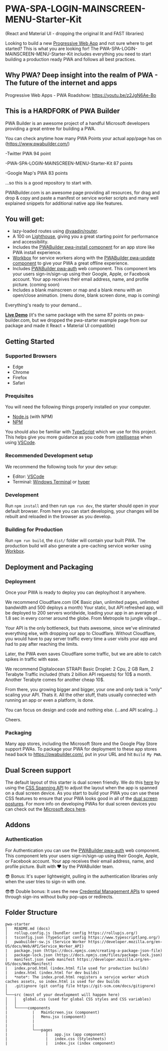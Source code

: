 # PWA-SPA-LOGIN-MAINSCREEN-MENU-Starter-Kit
(React and Material UI - dropping the original lit and FAST libraries)

Looking to build a new [Progressive Web App](https://web.dev/progressive-web-apps/) and not sure where to get started?
This is what you are looking for! The PWA-SPA-LOGIN-MAINSCREEN-MENU-Starter-Kit includes everything you need to start building a production ready PWA and follows all best practices.

## Why PWA? Deep insight into the realm of PWA - The future of the internet and apps
Progressive Web Apps - PWA Roadshow: https://youtu.be/z2JgN6Ae-Bo

## This is a HARDFORK of PWA Builder

PWA Builder is an awesome project of a handful Microsoft developers providing a great entree for building a PWA.

You can check anytime how many PWA Points your actual app/page has on (https://www.pwabuilder.com/)

-Twitter PWA 94 point

-PWA-SPA-LOGIN-MAINSCREEN-MENU-Starter-Kit 87 points

-Google Map's PWA 83 points

...so this is a good repository to start with.

PWABuilder.com is an awesome page providing all resources, for drag and drop & copy and paste a manifest or service worker scripts and many well explained snippets for additional native app like features.
 
## You will get:

- lazy-loaded routes using [@vaadin/router](https://vaadin.com/router).
- A 100 on [Lighthouse](https://developers.google.com/web/tools/lighthouse/), giving you a great starting point for performance and accessibility.
- Includes the [PWABuilder pwa-install component](https://github.com/pwa-builder/pwa-install#pwa-install) for an app store like PWA install experience.
- [Workbox](https://developers.google.com/web/tools/workbox/) for service workers along with the [PWABuilder pwa-update component](https://github.com/pwa-builder/pwa-update#pwa-update) to give your PWA a great offline experience.
- Includes [PWABuilder pwa-auth](https://github.com/pwa-builder/pwa-auth) web component. This component lets your users sign-in/sign-up using their Google, Apple, or Facebook account. Your app receives their email address, name, and profile picture. (coming soon)
- Includes a blank mainscreen or map and a blank menu with an open/close animation. (menu done, blank screen done, map is coming)

Everything's ready to your demand...

**[Live Demo](https://pwa-starter-demo.glitch.me/)** (it's the same package with the same 87 points on pwa-builder.com, but we dropped the pwa-starter example page from our package and made it React + Material UI compatible)



## Getting Started



### Supported Browsers
- Edge
- Chrome
- Firefox
- Safari



### Prequisites

You will need the following things properly installed on your computer.

* [Node.js](http://nodejs.org/) (with NPM)
* [NPM](https://www.npmjs.com/get-npm)

You should also be familiar with [TypeScript](https://www.typescriptlang.org/) which we use for this project. This helps give you more guidance as you code from [intellisense](https://code.visualstudio.com/docs/editor/intellisense) when using [VSCode](https://code.visualstudio.com/).



### Recommended Development setup

We recommend the following tools for your dev setup:

* Editor: [VSCode](https://code.visualstudio.com/)
* Terminal: [Windows Terminal](https://www.microsoft.com/en-us/p/windows-terminal-preview/9n0dx20hk701?activetab=pivot:overviewtab) or [hyper](https://hyper.is/)



### Development

Run `npm install` and then run `npm run dev`, the starter should open in your default browser. From here you can start developing, your changes will be rebuilt and reloaded in the browser as you develop.



### Building for Production

Run `npm run build`, the `dist/` folder will contain your built PWA. The production build will also generate a pre-caching service worker using [Workbox](https://developers.google.com/web/tools/workbox/modules/workbox-precaching).



## Deployment and Packaging



### Deployment


Once your PWA is ready to deploy you can deploy/host it anywhere.

We recommend Cloudflare.com (0€ Basic plan, unlimited pages, unlimited bandwidth and 500 deploys a month)
Your static, but API refreshed app, will be deployed to 200 servers worldwide, loading your app in an average of 1.8 sec in every corner around the globe.
From Metropole to jungle village...

Your API is the only bottleneck, but thats awesome, since we've eliminated everything else, with dropping our app to Cloudflare.
Without Cloudflare, you would have to pay server traffic every time a user visits your app and had to pay after reaching the limits.

Later, the PWA even saves Cloudflare some traffic, but we are able to catch spikes in traffic with ease.

We recommend Digitalocean STRAPI Basic Droplet: 2 Cpu, 2 GB Ram, 2 Terabyte Traffic included (thats 2 billion API requests) for 10$ a month.
Another Terabyte comes for another cheap 10$.

From there, you growing bigger and bigger, your one and only task is "only" scaling your API. Thats it.
All the other stuff, thats usually connected with running an app or even a platform, is done.

You can focus on design and code and nothing else. (...and API scaling...)

Cheers.


### Packaging

Many app stores, including the Microsoft Store and the Google Play Store support PWAs. To package your PWA for deployment to these app stores head back to https://pwabuilder.com/, put in your URL and hit `Build My PWA`.


## Dual Screen support

The default layout of this starter is dual screen friendly. We do this [here](https://github.com/pwa-builder/pwa-starter/blob/master/src/script/pages/app-home.ts#L41) by using the [CSS Spanning API](https://github.com/MicrosoftEdge/MSEdgeExplainers/blob/master/Foldables/explainer.md#proposal-css-primitives-for-building-dual-screen-layouts) to adjust the layout when the app is spanned on a dual screen device. As you start to build your PWA you can use these CSS features to ensure that your PWA looks good in all of the [dual screen postures](https://docs.microsoft.com/en-us/dual-screen/introduction#dual-screen-overview). For more info on developing PWAs for dual screen devices you can check out the [Microsoft docs here](https://docs.microsoft.com/en-us/dual-screen/cross-platform/#build-web-experiences).



## Addons


### Authentication

For Authentication you can use the [PWABuilder pwa-auth](https://github.com/pwa-builder/pwa-auth) web component. This component lets your users sign-in/sign-up using their Google, Apple, or Facebook account. Your app receives their email address, name, and profile picture. Built with ❤ by the PWABuilder team.

😎 Bonus: It's super lightweight, pulling in the authentication libraries only when the user tries to sign-in with one.

😎😎 Double bonus: It uses the new [Credential Management APIs](https://developers.google.com/web/fundamentals/security/credential-management) to speed through sign-ins without bulky pop-ups or redirects.



## Folder Structure

```
pwa-starter
│   README.md (docs)
│   rollup.config.js (bundler config https://rollupjs.org/)
|   tsconfig.json (TypeScript config https://www.typescriptlang.org/)
|   pwabuilder-sw.js (Service Worker https://developer.mozilla.org/en-US/docs/Web/API/Service_Worker_API)
|   package.json (https://docs.npmjs.com/creating-a-package-json-file)
|   package-lock.json (https://docs.npmjs.com/files/package-lock.json)
|   manifest.json (web manifest https://developer.mozilla.org/en-US/docs/Web/Manifest)
|   index.prod.html (index.html file used for production builds)
|   index.html (index.html for dev builds)
|   *note*: The index.prod.html registers a service worker which caches assets, so index.html is used for dev builds
|   .gitignore (git config file https://git-scm.com/docs/gitignore)
│
└───src (most of your development will happen here)
│   │   global.css (used for global CSS styles and CSS variables)
│   │ 
|   └─────components
|           |   MainScreen.jsx (component)
|           |   Menu.jsx (component)
|           |
|           |
|           └───pages
|                 |   app.jsx (app component)
|                 |   index.css (Stylesheets)
|                 |   index.jsx (index component)

```
